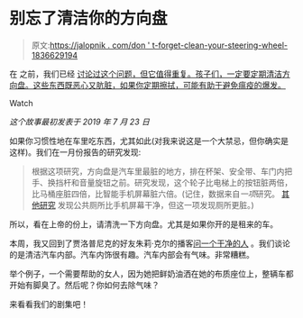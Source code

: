 # 别忘了清洁你的方向盘

> 原文:[https://jalopnik . com/don ' t-forget-clean-your-steering-wheel-1836629194](https://jalopnik.com/dont-forget-to-clean-your-steering-wheel-1836629194)

在 之前，我们已经 [讨论过这个问题，但它值得重复。孩子们，一定要定期清洁方向盘。这些东西既恶心又肮脏，如果你定期擦拭，可能有助于避免瘟疫的爆发。](https://jalopnik.com/your-steering-wheel-is-nasty-as-hell-study-1832063111)

Watch

*这个故事最初发表于 2019 年 7 月 23 日*

如果你习惯性地在车里吃东西，尤其如此(对我来说这是一个大禁忌，但你确实是这样)。我们在一月份报告的研究发现:

> 根据这项研究，方向盘是汽车里最脏的地方，排在杯架、安全带、车门内把手、换挡杆和音量旋钮之前。研究发现，这个轮子比电梯上的按钮脏两倍，比马桶座脏四倍，比智能手机屏幕脏六倍。(记住，数据来自*一项*研究。 [其他研究](http://time.com/4908654/cell-phone-bacteria/) 发现公共厕所比手机屏幕干净，但这一项发现厕所更脏。)

所以，看在上帝的份上，请清洗一下方向盘。尤其是如果你开的是租来的车。

本周，我又回到了贾洛普尼克的好友朱莉·克尔的播客[问一个干净的人](https://play.acast.com/s/askacleanperson/6a89d2b9-ec3b-4336-84f9-21b6184e3878) 。我们谈论的是清洁汽车内部。汽车内饰很有趣。汽车内部会有气味。非常糟糕。

举个例子，一个需要帮助的女人，因为她把鲜奶油洒在她的布质座位上，整辆车都开始有脚臭了。然后呢？你如何去除气味？

来看看我们的剧集吧！